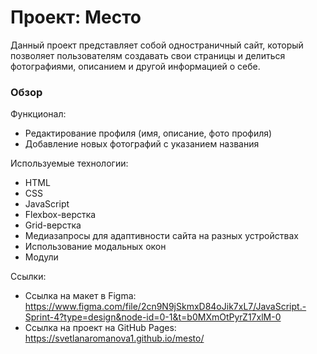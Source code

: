 # Проект: Место
Данный проект представляет собой одностраничный сайт, который позволяет пользователям создавать 
свои страницы и делиться фотографиями, описанием и другой информацией о себе.
### Обзор

Функционал:
 * Редактирование профиля (имя, описание, фото профиля)
 * Добавление новых фотографий с указанием названия

Используемые технологии:
 * HTML
 * CSS
 * JavaScript
 * Flexbox-верстка
 * Grid-верстка
 * Медиазапросы для адаптивности сайта на разных устройствах
 * Использование модальных окон
 * Модули


Ссылки:
   * Ссылка на макет в Figma: https://www.figma.com/file/2cn9N9jSkmxD84oJik7xL7/JavaScript.-Sprint-4?type=design&node-id=0-1&t=b0MXmOtPyrZ17xlM-0
   * Ссылка на проект на GitHub Pages: https://svetlanaromanova1.github.io/mesto/
   
